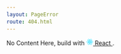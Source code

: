 ```yaml
---
layout: PageError
route: 404.html
---
```

No Content Here, build with
<a href="https://facebook.github.io/react/">
  <img alt="" src="assets/react.svg" width="16" height="16" />
  React
</a>.

